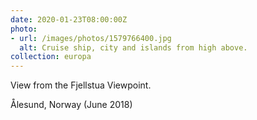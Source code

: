 ```yaml
---
date: 2020-01-23T08:00:00Z
photo:
- url: /images/photos/1579766400.jpg
  alt: Cruise ship, city and islands from high above.
collection: europa
---
```

View from the Fjellstua Viewpoint.

Ålesund, Norway (June 2018)
